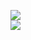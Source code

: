 [![](https://img.shields.io/badge/Made%20With-Github%20Spray-lightgrey.svg?style=for-the-badge&logo=github)](https://github.com/Annihil/github-spray#3218)  
[![](https://i.imgur.com/2DrTn0Z.gif)](https://github.com/Annihil/github-spray)